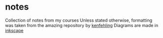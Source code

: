 # notes
Collection of notes from my courses
Unless stated otherwise, formatting was taken from the amazing repository by [kenfehling](https://github.com/kenfehling/latex-cheatsheet)
Diagrams are made in [inkscape](https://inkscape.org/)

